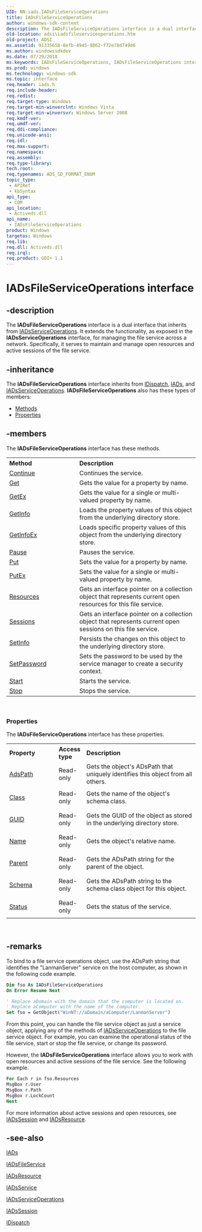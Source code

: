 ```yaml
---
UID: NN:iads.IADsFileServiceOperations
title: IADsFileServiceOperations
author: windows-sdk-content
description: The IADsFileServiceOperations interface is a dual interface that inherits from IADsServiceOperations.
old-location: adsi\iadsfileserviceoperations.htm
old-project: ADSI
ms.assetid: 91335658-8efb-4945-9862-f72e78d749d6
ms.author: windowssdkdev
ms.date: 07/29/2018
ms.keywords: IADsFileServiceOperations, IADsFileServiceOperations interface [ADSI], IADsFileServiceOperations interface [ADSI],described, _ds_iadsfileserviceoperations, adsi.iadsfileserviceoperations, iads/IADsFileServiceOperations
ms.prod: windows
ms.technology: windows-sdk
ms.topic: interface
req.header: iads.h
req.include-header: 
req.redist: 
req.target-type: Windows
req.target-min-winverclnt: Windows Vista
req.target-min-winversvr: Windows Server 2008
req.kmdf-ver: 
req.umdf-ver: 
req.ddi-compliance: 
req.unicode-ansi: 
req.idl: 
req.max-support: 
req.namespace: 
req.assembly: 
req.type-library: 
tech.root: 
req.typenames: ADS_SD_FORMAT_ENUM
topic_type:
 - APIRef
 - kbSyntax
api_type:
 - COM
api_location:
 - Activeds.dll
api_name:
 - IADsFileServiceOperations
product: Windows
targetos: Windows
req.lib: 
req.dll: Activeds.dll
req.irql: 
req.product: GDI+ 1.1
---
```


# IADsFileServiceOperations interface


## -description


The <b>IADsFileServiceOperations</b> interface is a dual interface that inherits from <a href="https://msdn.microsoft.com/f2459ca2-8a14-4343-bec6-ef3775dbf415">IADsServiceOperations</a>. It extends the functionality, as exposed in the  <b>IADsServiceOperations</b> interface, for managing the file service across a network. Specifically, it serves to maintain and manage open resources and active sessions of the file service.


## -inheritance

The <b xmlns:loc="http://microsoft.com/wdcml/l10n">IADsFileServiceOperations</b> interface inherits from <a href="https://msdn.microsoft.com/en-us/library/ms221608(v=VS.85).aspx">IDispatch</a>, <a href="https://msdn.microsoft.com/f53d9ee0-3f4d-4a01-b953-98d168ad94cb">IADs</a>, and <a href="https://msdn.microsoft.com/f2459ca2-8a14-4343-bec6-ef3775dbf415">IADsServiceOperations</a>. <b>IADsFileServiceOperations</b> also has these types of members:
<ul>
<li><a href="https://docs.microsoft.com/">Methods</a></li>
<li><a href="https://docs.microsoft.com/">Properties</a></li>
</ul>

## -members

The <b>IADsFileServiceOperations</b> interface has these methods.
<table class="members" id="memberListMethods">
<tr>
<th align="left" width="37%">Method</th>
<th align="left" width="63%">Description</th>
</tr>
<tr data="declared;">
<td align="left" width="37%">
<a href="https://msdn.microsoft.com/de7627b4-8873-4324-b833-ff4cf018a428">Continue</a>
</td>
<td align="left" width="63%">
Continues the service.

</td>
</tr>
<tr data="declared;">
<td align="left" width="37%">
<a href="https://msdn.microsoft.com/fd6d79b6-46f8-42dd-8525-a72a6e0a7672">Get</a>
</td>
<td align="left" width="63%">
Gets the value for a property by name.

</td>
</tr>
<tr data="declared;">
<td align="left" width="37%">
<a href="https://msdn.microsoft.com/cda6b8e7-fadc-4e0b-8217-66b37bf7efbd">GetEx</a>
</td>
<td align="left" width="63%">
Gets the value for a single or multi-valued property by name.

</td>
</tr>
<tr data="declared;">
<td align="left" width="37%">
<a href="https://msdn.microsoft.com/73ceaeb1-9a6b-449a-9851-3756736dbad7">GetInfo</a>
</td>
<td align="left" width="63%">
Loads the property values of this object from the underlying directory store.

</td>
</tr>
<tr data="declared;">
<td align="left" width="37%">
<a href="https://msdn.microsoft.com/306ab953-890a-4ec9-8ec2-bea73888ea20">GetInfoEx</a>
</td>
<td align="left" width="63%">
Loads specific property values of this object from the underlying directory store.

</td>
</tr>
<tr data="declared;">
<td align="left" width="37%">
<a href="https://msdn.microsoft.com/119ad6df-551c-48f9-8ad4-0ab18f5d939c">Pause</a>
</td>
<td align="left" width="63%">
Pauses the service.

</td>
</tr>
<tr data="declared;">
<td align="left" width="37%">
<a href="https://msdn.microsoft.com/b543220d-939b-4ca5-9a27-90b04f14be5d">Put</a>
</td>
<td align="left" width="63%">
Sets the value for a property by name.

</td>
</tr>
<tr data="declared;">
<td align="left" width="37%">
<a href="https://msdn.microsoft.com/fb9d9b2c-9efc-4462-ac4b-9a2fbf0b5ec7">PutEx</a>
</td>
<td align="left" width="63%">
Sets the value for a single or multi-valued property by name.

</td>
</tr>
<tr data="declared;">
<td align="left" width="37%">
<a href="https://msdn.microsoft.com/5b7f2240-ca92-4e8e-b3ec-8eab36c3166f">Resources</a>
</td>
<td align="left" width="63%">
Gets an interface pointer on a collection object that represents current open resources for this file service.

</td>
</tr>
<tr data="declared;">
<td align="left" width="37%">
<a href="https://msdn.microsoft.com/97b485c9-650a-4d87-adbb-51799581c3bc">Sessions</a>
</td>
<td align="left" width="63%">
Gets an interface pointer on a collection object that represents current open sessions on this file service.

</td>
</tr>
<tr data="declared;">
<td align="left" width="37%">
<a href="https://msdn.microsoft.com/e7ff6acd-b7c4-463d-a34f-fd793067c63a">SetInfo</a>
</td>
<td align="left" width="63%">
Persists the changes on this object to the underlying directory store.

</td>
</tr>
<tr data="declared;">
<td align="left" width="37%">
<a href="https://msdn.microsoft.com/a10684d1-be61-4599-b232-638b416aa127">SetPassword</a>
</td>
<td align="left" width="63%">
Sets the password to be used by the service manager to create a security context.

</td>
</tr>
<tr data="declared;">
<td align="left" width="37%">
<a href="https://msdn.microsoft.com/8eabd59e-2abf-4e6f-be42-342f3b722d75">Start</a>
</td>
<td align="left" width="63%">
Starts the service.

</td>
</tr>
<tr data="declared;">
<td align="left" width="37%">
<a href="https://msdn.microsoft.com/5e3b6c3e-0621-4760-8751-15f084b3aaa6">Stop</a>
</td>
<td align="left" width="63%">
Stops the service.

</td>
</tr>
</table> 
<h3><a id="properties"></a>Properties</h3>The <b xmlns:loc="http://microsoft.com/wdcml/l10n">IADsFileServiceOperations</b> interface has these properties.
<table class="members" id="memberListProperties">
<tr>
<th align="left" width="27%">Property</th>
<th align="left" width="10%">Access type</th>
<th align="left" width="63%">Description</th>
</tr>
<tr data="declared;">
<td align="left" width="27%" xml:space="preserve">

<a href="https://msdn.microsoft.com/d2f6f686-a35a-4a9a-9b57-2ceb2f26ef12">AdsPath</a>


</td>
<td align="left" width="10%">
Read-only

</td>
<td align="left" width="63%">
Gets the object's ADsPath that uniquely identifies this object from all others.

</td>
</tr>
<tr data="declared;">
<td align="left" width="27%" xml:space="preserve">

<a href="https://msdn.microsoft.com/d2f6f686-a35a-4a9a-9b57-2ceb2f26ef12">Class</a>


</td>
<td align="left" width="10%">
Read-only

</td>
<td align="left" width="63%">
Gets the name of the object's schema class.

</td>
</tr>
<tr data="declared;">
<td align="left" width="27%" xml:space="preserve">

<a href="https://msdn.microsoft.com/d2f6f686-a35a-4a9a-9b57-2ceb2f26ef12">GUID</a>


</td>
<td align="left" width="10%">
Read-only

</td>
<td align="left" width="63%">
Gets the GUID of the object as stored in the underlying directory store.

</td>
</tr>
<tr data="declared;">
<td align="left" width="27%" xml:space="preserve">

<a href="https://msdn.microsoft.com/d2f6f686-a35a-4a9a-9b57-2ceb2f26ef12">Name</a>


</td>
<td align="left" width="10%">
Read-only

</td>
<td align="left" width="63%">
Gets the object's relative name.

</td>
</tr>
<tr data="declared;">
<td align="left" width="27%" xml:space="preserve">

<a href="https://msdn.microsoft.com/d2f6f686-a35a-4a9a-9b57-2ceb2f26ef12">Parent</a>


</td>
<td align="left" width="10%">
Read-only

</td>
<td align="left" width="63%">
Gets the ADsPath string for the parent of the object.

</td>
</tr>
<tr data="declared;">
<td align="left" width="27%" xml:space="preserve">

<a href="https://msdn.microsoft.com/d2f6f686-a35a-4a9a-9b57-2ceb2f26ef12">Schema</a>


</td>
<td align="left" width="10%">
Read-only

</td>
<td align="left" width="63%">
Gets the ADsPath string to the schema class object for this object.

</td>
</tr>
<tr data="declared;">
<td align="left" width="27%" xml:space="preserve">

<a href="https://msdn.microsoft.com/ebddfc42-1d2f-495b-b57c-f57419b54ff8">Status</a>


</td>
<td align="left" width="10%">
Read-only

</td>
<td align="left" width="63%">
Gets the status of the service.

</td>
</tr>
</table> 


## -remarks



To bind to a file service operations object, use the ADsPath string that identifies the "LanmanServer" service on the host computer, as shown in the following code example.


```vb
Dim fso As IADsFileServiceOperations
On Error Resume Next

' Replace aDomain with the domain that the computer is located on.
' Replace aComputer with the name of the computer.
Set fso = GetObject("WinNT://aDomain/aComputer/LanmanServer")
```


From this point, you can handle the file service object as just a service object, applying any of the methods of <a href="https://msdn.microsoft.com/f2459ca2-8a14-4343-bec6-ef3775dbf415">IADsServiceOperations</a> to the file service object. For example, you can examine the operational status of the file service, start or stop the file service, or change its password.

However, the <b>IADsFileServiceOperations</b> interface allows you to work with open resources and active sessions of the file service. See the following example.


```vb
For Each r in fso.Resources
MsgBox r.User
MsgBox r.Path
MsgBox r.LockCount
Next
```


For more information about active sessions and open resources, see  <a href="https://msdn.microsoft.com/54621f0d-7478-4a6f-a96f-f3f93e64b281">IADsSession</a> and  <a href="https://msdn.microsoft.com/217749a4-55dc-457f-8582-1513ff3b0666">IADsResource</a>.




## -see-also




<a href="https://msdn.microsoft.com/f53d9ee0-3f4d-4a01-b953-98d168ad94cb">IADs</a>



<a href="https://msdn.microsoft.com/328eedfe-7fdc-4e90-8bac-ab30944b8fbf">IADsFileService</a>



<a href="https://msdn.microsoft.com/217749a4-55dc-457f-8582-1513ff3b0666">IADsResource</a>



<a href="https://msdn.microsoft.com/b59a6594-1109-4913-8a83-4888e56e71d0">IADsService</a>



<a href="https://msdn.microsoft.com/f2459ca2-8a14-4343-bec6-ef3775dbf415">IADsServiceOperations</a>



<a href="https://msdn.microsoft.com/54621f0d-7478-4a6f-a96f-f3f93e64b281">IADsSession</a>



<a href="https://msdn.microsoft.com/en-us/library/ms221608(v=VS.85).aspx">IDispatch</a>
 

 

